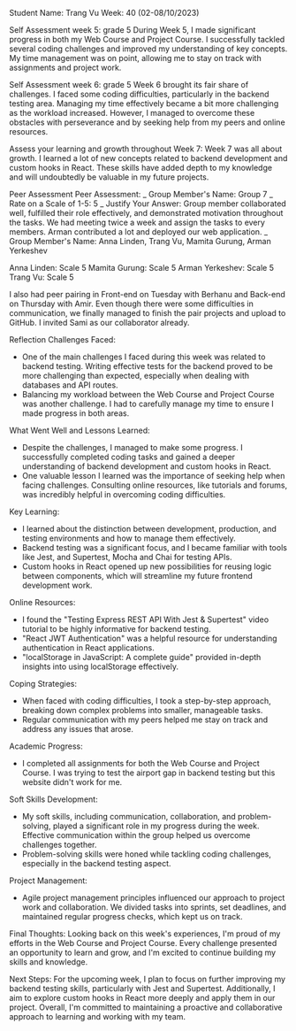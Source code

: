 Student Name: Trang Vu
Week: 40 (02-08/10/2023)

Self Assessment week 5: grade 5
During Week 5, I made significant progress in both my Web Course and Project Course. I successfully tackled several coding challenges and improved my understanding of key concepts. My time management was on point, allowing me to stay on track with assignments and project work.

Self Assessment week 6: grade 5
Week 6 brought its fair share of challenges. I faced some coding difficulties, particularly in the backend testing area. Managing my time effectively became a bit more challenging as the workload increased. However, I managed to overcome these obstacles with perseverance and by seeking help from my peers and online resources.

Assess your learning and growth throughout Week 7:
Week 7 was all about growth. I learned a lot of new concepts related to backend development and custom hooks in React. These skills have added depth to my knowledge and will undoubtedly be valuable in my future projects.

Peer Assessment
Peer Assessment:
_ Group Member's Name: Group 7
_ Rate on a Scale of 1-5: 5
_ Justify Your Answer: Group member collaborated well, fulfilled their role effectively, and demonstrated motivation throughout the tasks. We had meeting twice a week and assign the tasks to every members. Arman contributed a lot and deployed our web application.
_ Group Member's Name: Anna Linden, Trang Vu, Mamita Gurung, Arman Yerkeshev

Anna Linden: Scale 5
Mamita Gurung: Scale 5
Arman Yerkeshev: Scale 5
Trang Vu: Scale 5

I also had peer pairing in Front-end on Tuesday with Berhanu and Back-end on Thursday with Amir. Even though there were some difficulties in communication, we finally managed to finish the pair projects and upload to GitHub. I invited Sami as our collaborator already.

Reflection
Challenges Faced:

- One of the main challenges I faced during this week was related to backend testing. Writing effective tests for the backend proved to be more challenging than expected, especially when dealing with databases and API routes.
- Balancing my workload between the Web Course and Project Course was another challenge. I had to carefully manage my time to ensure I made progress in both areas.

What Went Well and Lessons Learned:

- Despite the challenges, I managed to make some progress. I successfully completed coding tasks and gained a deeper understanding of backend development and custom hooks in React.
- One valuable lesson I learned was the importance of seeking help when facing challenges. Consulting online resources, like tutorials and forums, was incredibly helpful in overcoming coding difficulties.

Key Learning:

- I learned about the distinction between development, production, and testing environments and how to manage them effectively.
- Backend testing was a significant focus, and I became familiar with tools like Jest, and Supertest, Mocha and Chai for testing APIs.
- Custom hooks in React opened up new possibilities for reusing logic between components, which will streamline my future frontend development work.

Online Resources:

- I found the "Testing Express REST API With Jest & Supertest" video tutorial to be highly informative for backend testing.
- "React JWT Authentication" was a helpful resource for understanding authentication in React applications.
- "localStorage in JavaScript: A complete guide" provided in-depth insights into using localStorage effectively.

Coping Strategies:

- When faced with coding difficulties, I took a step-by-step approach, breaking down complex problems into smaller, manageable tasks.
- Regular communication with my peers helped me stay on track and address any issues that arose.

Academic Progress:

- I completed all assignments for both the Web Course and Project Course. I was trying to test the airport gap in backend testing but this website didn't work for me.

Soft Skills Development:

- My soft skills, including communication, collaboration, and problem-solving, played a significant role in my progress during the week. Effective communication within the group helped us overcome challenges together.
- Problem-solving skills were honed while tackling coding challenges, especially in the backend testing aspect.

Project Management:

- Agile project management principles influenced our approach to project work and collaboration. We divided tasks into sprints, set deadlines, and maintained regular progress checks, which kept us on track.

Final Thoughts:
Looking back on this week's experiences, I'm proud of my efforts in the Web Course and Project Course. Every challenge presented an opportunity to learn and grow, and I'm excited to continue building my skills and knowledge.

Next Steps:
For the upcoming week, I plan to focus on further improving my backend testing skills, particularly with Jest and Supertest. Additionally, I aim to explore custom hooks in React more deeply and apply them in our project. Overall, I'm committed to maintaining a proactive and collaborative approach to learning and working with my team.
